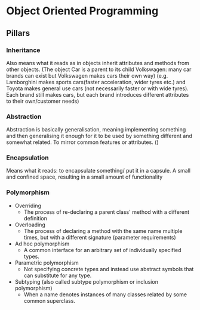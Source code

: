 # Object Oriented Programming

## Pillars

### Inheritance

Also means what it reads as in objects inherit attributes and methods from other objects.
(The object Car is a parent to its child Volkswagen: many car brands can exist but Volkswagen makes cars their own way)
(e.g. Lamborghini makes sports cars(faster acceleration, wider tyres etc.) and Toyota makes general use cars (not
necessarily faster or with wide tyres). Each brand still makes cars, but each brand introduces different attributes to
their own/customer needs)

### Abstraction

Abstraction is basically generalisation, meaning implementing something and then generalising it enough for it to be
used by something different and somewhat related.
To mirror common features or attributes. ()

### Encapsulation

Means what it reads: to encapsulate something/ put it in a capsule. A small and confined space, resulting in a small
amount of functionality

### Polymorphism

- Overriding
    - The process of re-declaring a parent class' method with a different definition
- Overloading
    - The process of declaring a method with the same name multiple times, but with a different signature (parameter
      requirements)
- Ad hoc polymorphism
    - A common interface for an arbitrary set of individually specified types.
- Parametric polymorphism
    - Not specifying concrete types and instead use abstract symbols that can substitute for any
      type.
- Subtyping (also called subtype polymorphism or inclusion polymorphism)
    - When a name denotes instances of many classes
      related by some common superclass.

